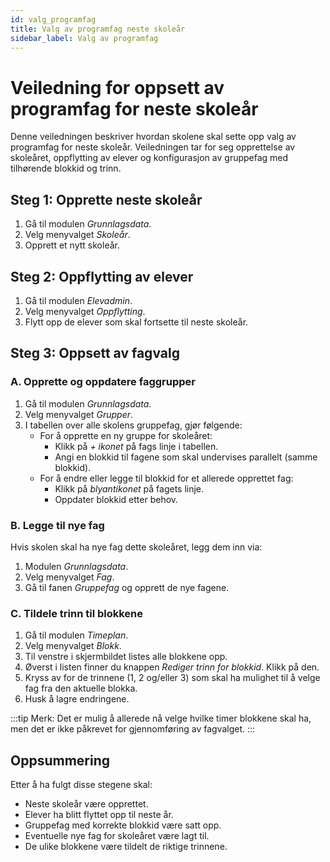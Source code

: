 ```yaml
---
id: valg_programfag
title: Valg av programfag neste skoleår
sidebar_label: Valg av programfag
---
```


# Veiledning for oppsett av programfag for neste skoleår

Denne veiledningen beskriver hvordan skolene skal sette opp valg av programfag for neste skoleår. Veiledningen tar for seg opprettelse av skoleåret, oppflytting av elever og konfigurasjon av gruppefag med tilhørende blokkid og trinn.

## Steg 1: Opprette neste skoleår

1. Gå til modulen *Grunnlagsdata*.
2. Velg menyvalget *Skoleår*.
3. Opprett et nytt skoleår.

## Steg 2: Oppflytting av elever

1. Gå til modulen *Elevadmin*.
2. Velg menyvalget *Oppflytting*.
3. Flytt opp de elever som skal fortsette til neste skoleår.

## Steg 3: Oppsett av fagvalg

### A. Opprette og oppdatere faggrupper

1. Gå til modulen *Grunnlagsdata*.
2. Velg menyvalget *Grupper*.
3. I tabellen over alle skolens gruppefag, gjør følgende:
   - For å opprette en ny gruppe for skoleåret:
     - Klikk på *+ ikonet* på fags linje i tabellen.
     - Angi en blokkid til fagene som skal undervises parallelt (samme blokkid).
   - For å endre eller legge til blokkid for et allerede opprettet fag:
     - Klikk på *blyantikonet* på fagets linje.
     - Oppdater blokkid etter behov.

### B. Legge til nye fag

Hvis skolen skal ha nye fag dette skoleåret, legg dem inn via:
1. Modulen *Grunnlagsdata*.
2. Velg menyvalget *Fag*.
3. Gå til fanen *Gruppefag* og opprett de nye fagene.

### C. Tildele trinn til blokkene

1. Gå til modulen *Timeplan*.
2. Velg menyvalget *Blokk*.
3. Til venstre i skjermbildet listes alle blokkene opp.
4. Øverst i listen finner du knappen *Rediger trinn for blokkid*. Klikk på den.
5. Kryss av for de trinnene (1, 2 og/eller 3) som skal ha mulighet til å velge fag fra den aktuelle blokka.
6. Husk å lagre endringene.

:::tip Merk:
Det er mulig å allerede nå velge hvilke timer blokkene skal ha, men det er ikke påkrevet for gjennomføring av fagvalget.
:::

## Oppsummering

Etter å ha fulgt disse stegene skal:
- Neste skoleår være opprettet.
- Elever ha blitt flyttet opp til neste år.
- Gruppefag med korrekte blokkid være satt opp.
- Eventuelle nye fag for skoleåret være lagt til.
- De ulike blokkene være tildelt de riktige trinnene.
